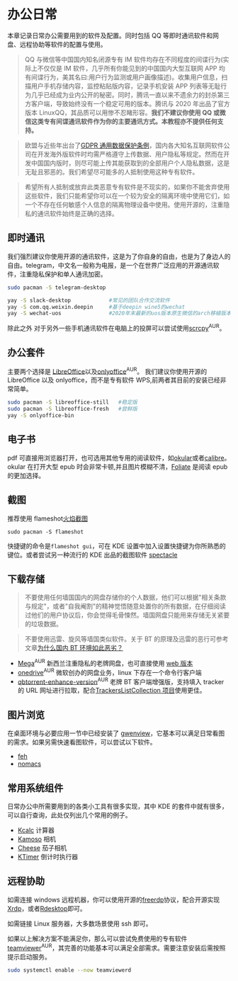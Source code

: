 # 办公日常

本章记录日常办公需要用到的软件及配置。同时包括 QQ 等即时通讯软件和网盘、远程协助等软件的配置与使用。

> QQ 与微信等中国国内知名闭源专有 IM 软件均存在不同程度的间谍行为(实际上不仅仅是 IM 软件，几乎所有你能见到的中国国内大型互联网 APP 均有间谍行为，美其名曰:用户行为监测或用户画像描述)。收集用户信息，扫描用户手机存储内容，监控粘贴版内容，记录手机安装 APP 列表等无耻行为几乎已经成为业内公开的秘密。同时，腾讯一直以来不遗余力的封杀第三方客户端，导致始终没有一个稳定可用的版本。腾讯与 2020 年出品了官方版本 LinuxQQ，其品质可以用惨不忍睹形容。**我们不建议你使用 QQ 或微信这类专有间谍通讯软件作为你的主要通讯方式。本教程亦不提供任何支持。**

> 欧盟与近些年出台了[GDPR 通用数据保护条例](https://en.wikipedia.org/wiki/General_Data_Protection_Regulation)，国内各大知名互联网软件公司在开发海外版软件时均需严格遵守上传数据、用户隐私等规定。然而在开发中国国内版时，则尽可能上传其能获取到的全部用户个人隐私数据，这是无耻且邪恶的。我们希望尽可能多的人抵制使用这种专有软件。

> 希望所有人抵制或放弃此类恶意专有软件是不现实的，如果你不能舍弃使用这些软件，我们只能希望你可以在一个较为安全的隔离环境中使用它们，如一个不存在任何敏感个人信息的隔离物理设备中使用。使用开源的，注重隐私的通讯软件始终是正确的选择。

## 即时通讯

我们强烈建议你使用开源的通讯软件，这是为了你自身的自由，也是为了身边人的自由。telegram，中文名一般称为电报，是一个在世界广泛应用的开源通讯软件，注重隐私保护和单人通讯加密。

```bash
sudo pacman -S telegram-desktop
```

```bash
yay -S slack-desktop            #常见的团队合作交流软件
yay -S com.qq.weixin.deepin     #基于deepin wine5的wechat
yay -S wechat-uos               #2020年末最新的uos版本原生微信的arch移植版本
```

除此之外 对于另外一些手机通讯软件在电脑上的投屏可以尝试使用[scrcpy](https://aur.archlinux.org/packages/scrcpy/)<sup>AUR</sup>。

## 办公套件

主要两个选择是 [LibreOffice](https://wiki.archlinux.org/index.php/LibreOffice)以及[onlyoffice](<https://aur.archlinux.org/packages/onlyoffice-bin/)>)<sup>AUR</sup>。 我们建议你使用开源的 LibreOffice 以及 onlyoffice，而不是专有软件 WPS,前两者其目前的安装已经非常简单。

```bash
sudo pacman -S libreoffice-still   #稳定版
sudo pacman -S libreoffice-fresh   #尝鲜版
yay -S onlyoffice-bin
```

## 电子书

pdf 可直接用浏览器打开，也可选用其他专用的阅读软件，如[okular](https://archlinux.org/packages/extra/x86_64/okular/)或者[calibre](https://archlinux.org/packages/community/x86_64/calibre/)。okular 在打开大型 epub 时会非常卡顿,并且图片模糊不清，[Foliate](https://archlinux.org/packages/community/x86_64/foliate/) 是阅读 epub 的更加选择。

## 截图

推荐使用 flameshot[火焰截图](https://www.bilibili.com/video/BV1LK4y1s7wX/)

```
sudo pacman -S flameshot
```

快捷键的命令是`flameshot gui`，可在 KDE 设置中加入设置快捷键为你所熟悉的键位。或者尝试另一种流行的 KDE 出品的截图软件 [spectacle](https://archlinux.org/packages/extra/x86_64/spectacle/)

## 下载存储

> 不要使用任何墙国国内的网盘存储你的个人数据，他们可以根据"相关条款与规定"，或者"自我阉割"的精神觉悟随意处置你的所有数据，在仔细阅读过他们的用户协议后，你会觉得毛骨悚然。墙国网盘只能用来存储无关紧要的垃圾数据。

> 不要使用迅雷、旋风等墙国类似软件。关于 BT 的原理及迅雷的恶行可参考文章[为什么国内 BT 环境如此恶劣？](https://zhuanlan.zhihu.com/p/87193566)

- [Mega](https://aur.archlinux.org/packages/megasync/)<sup>AUR</sup> 新西兰注重隐私的老牌网盘，也可直接使用 [web 版本](https://mega.nz/fm/dashboard)
- [onedrive](https://aur.archlinux.org/packages/onedrive-abraunegg/)<sup>AUR</sup> 微软创办的网盘业务，linux 下存在一个命令行客户端
- [qbtorrent-enhance-version](https://aur.archlinux.org/packages/qbittorrent-enhanced/)<sup>AUR</sup> 老牌 BT 客户端增强版，支持填入 tracker 的 URL 网址进行拉取，配合[TrackersListCollection 项目](https://github.com/XIU2/TrackersListCollection)使用更佳。

## 图片浏览

在桌面环境与必要应用一节中已经安装了 [gwenview](https://archlinux.org/packages/extra/x86_64/gwenview/)，它基本可以满足日常看图的需求。如果另需快速看图软件，可以尝试以下软件。

- [feh](https://www.archlinux.org/packages/extra/x86_64/feh/)
- [nomacs](https://www.archlinux.org/packages/community/x86_64/nomacs/)

## 常用系统组件

日常办公中所需要用到的各类小工具有很多实现，其中 KDE 的套件中就有很多，可以自行查询，此处仅列出几个常用的例子。

- [Kcalc](https://archlinux.org/packages/extra/x86_64/kcalc/) 计算器
- [Kamoso](https://archlinux.org/packages/extra/x86_64/kamoso/) 相机
- [Cheese](https://archlinux.org/packages/extra/x86_64/kamoso/) 茄子相机
- [KTimer](https://archlinux.org/packages/extra/x86_64/ktimer/) 倒计时执行器

## 远程协助

如需连接 windows 远程机器，你可以使用开源的[freerdp](https://archlinux.org/packages/community/x86_64/freerdp/)协议，配合开源实现[Xrdp](https://wiki.archlinux.org/title/Xrdp)，或者[Rdesktop](https://wiki.archlinux.org/title/Rdesktop)即可。

如需链接 Linux 服务器，大多数场景使用 ssh 即可。

如果以上解决方案不能满足你，那么可以尝试免费使用的专有软件[teamviewer](https://aur.archlinux.org/packages/teamviewer/)<sup>AUR</sup>，其完善的功能基本可以满足全部需求。需要注意安装后需按照提示启动服务。

```bash
sudo systemctl enable --now teamviewerd
```
